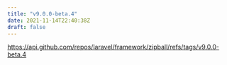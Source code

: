 ```yaml
---
title: "v9.0.0-beta.4"
date: 2021-11-14T22:40:38Z
draft: false
---
```


https://api.github.com/repos/laravel/framework/zipball/refs/tags/v9.0.0-beta.4
